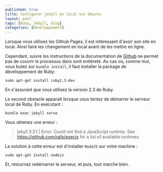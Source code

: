 ```yaml
---
published: true
title: Configurer jekyll en local sur Ubuntu
layout: post
tags: [Ruby, Jekyll, blog]
categories: [Developpement]
---
```

Lorsque vous utilisez les Github Pages, il est intéressant d'avoir son site en local. Ainsi faire les changement en local avant de les mettre en ligne.

Cependant, suivre les instructions de la documentation de [Github](https://help.github.com/articles/setting-up-your-github-pages-site-locally-with-jekyll/) ne permet pas de couvrir le processus dans sont entièreté. Au cas où, comme moi, vous butez sur `bundle install`, il faut installer la package de développement de Ruby:

```
sudo apt-get install ruby2.3-dev
```

En s'assurant que vous utilisez la version 2.3 de Ruby.

Le second obstacle apparaît  lorsque vous tentez de démarrer le serveur local de Ruby. En exécutant :

```
bundle exec jekyll serve
```

Vous obtenez une erreur :

> jekyll 3.3.1 | Error:  Could not find a JavaScript runtime. See https://github.com/rails/execjs for a list of available runtimes.

La solution à cette erreur est d'installer `NodeJS` sur votre machine :

```
sudo apt-get install nodejs
```

Et, retournez redémarrer le serveur, et puis, tout marche bien.
